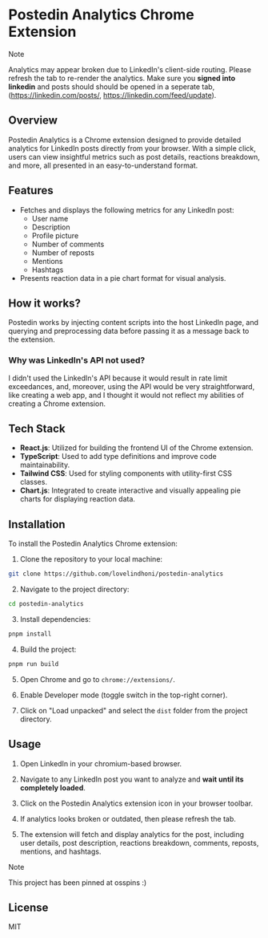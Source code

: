 # Postedin Analytics Chrome Extension

> [!NOTE]
> Analytics may appear broken due to LinkedIn's client-side routing. Please refresh the tab to re-render the analytics. Make sure you **signed into linkedin** and posts should should be opened in a seperate tab, (https://linkedin.com/posts/, https://linkedin.com/feed/update). 

## Overview

Postedin Analytics is a Chrome extension designed to provide detailed analytics for LinkedIn posts directly from your browser. With a simple click, users can view insightful metrics such as post details, reactions breakdown, and more, all presented in an easy-to-understand format.

## Features

- Fetches and displays the following metrics for any LinkedIn post:
  - User name
  - Description
  - Profile picture
  - Number of comments
  - Number of reposts
  - Mentions
  - Hashtags
- Presents reaction data in a pie chart format for visual analysis.

## How it works?

Postedin works by injecting content scripts into the host LinkedIn page, and querying and preprocessing data before passing it as a message back to the extension.

### Why was LinkedIn's API not used?

I didn't used the LinkedIn's API because it would result in rate limit exceedances, and, moreover, using the API would be very straightforward, like creating a web app, and I thought it would not reflect my abilities of creating a Chrome extension.

## Tech Stack

- **React.js**: Utilized for building the frontend UI of the Chrome extension.
- **TypeScript**: Used to add type definitions and improve code maintainability.
- **Tailwind CSS**: Used for styling components with utility-first CSS classes.
- **Chart.js**: Integrated to create interactive and visually appealing pie charts for displaying reaction data.

## Installation

To install the Postedin Analytics Chrome extension:

1. Clone the repository to your local machine:

```bash
git clone https://github.com/lovelindhoni/postedin-analytics
```

2. Navigate to the project directory:

```bash
cd postedin-analytics
```

3. Install dependencies:

```bash
pnpm install
```

4. Build the project:

```bash
pnpm run build
```

5. Open Chrome and go to `chrome://extensions/`.

6. Enable Developer mode (toggle switch in the top-right corner).

7. Click on "Load unpacked" and select the `dist` folder from the project directory.

## Usage

1. Open LinkedIn in your chromium-based browser.

2. Navigate to any LinkedIn post you want to analyze and **wait until its completely loaded**.

3. Click on the Postedin Analytics extension icon in your browser toolbar.

4. If analytics looks broken or outdated, then please refresh the tab.

5. The extension will fetch and display analytics for the post, including user details, post description, reactions breakdown, comments, reposts, mentions, and hashtags.

> [!NOTE]
> This project has been pinned at osspins :)

## License

MIT
